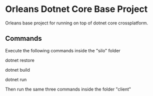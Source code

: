 # Orleans Dotnet Core Base Project
Orleans base project for running on top of dotnet core crossplatform.

## Commands
Execute the following commands inside the "silo" folder

dotnet restore

dotnet build

dotnet run

Then run the same three commands inside the folder "client"